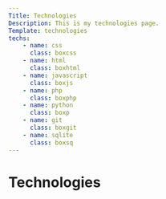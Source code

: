 ```yaml
---
Title: Technologies
Description: This is my technologies page.
Template: technologies
techs:
    - name: css
      class: boxcss
    - name: html
      class: boxhtml
    - name: javascript
      class: boxjs
    - name: php
      class: boxphp
    - name: python
      class: boxp
    - name: git
      class: boxgit
    - name: sqlite
      class: boxsq
---
```


Technologies
==========================
